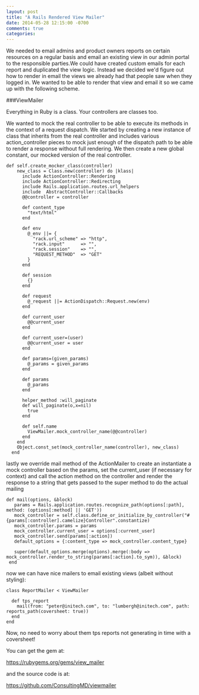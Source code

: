 ```yaml
---
layout: post
title: "A Rails Rendered View Mailer"
date: 2014-05-28 12:15:00 -0700
comments: true
categories:
---
```


We needed to email admins and product owners reports on certain resources on a regular basis and email an existing view in our admin portal to the responsible parties.We could have created custom emails for each report and duplicated the view logic. Instead we decided we'd figure out how to render in email the views we already had that people saw when they logged in. We wanted to be able to render that view and email it so we came up with the following scheme.

###ViewMailer

Everything in Ruby is a class. Your controllers are classes too.

We wanted to mock the real controller to be able to execute its methods in the context of a request dispatch. We started by creating a new instance of class that inherits from the real controller and includes various action_controller pieces to mock just enough of the dispatch path to be able to render a response without full rendering.
We then create a new global constant, our mocked version of the real controller.

```
def self.create_mocker_class(controller)
    new_class = Class.new(controller) do |klass|
      include ActionController::Rendering
      include ActionController::Redirecting
      include Rails.application.routes.url_helpers
      include  AbstractController::Callbacks
      @@controller = controller

      def content_type
        "text/html"
      end

      def env
        @_env ||= {
          "rack.url_scheme" => "http",
          "rack.input"      => "",
          "rack.session"    => "",
          "REQUEST_METHOD"  => "GET"
        }
      end

      def session
        {}
      end

      def request
        @_request ||= ActionDispatch::Request.new(env)
      end

      def current_user
        @@current_user
      end

      def current_user=(user)
        @@current_user = user
      end

      def params=(given_params)
        @_params = given_params
      end

      def params
        @_params
      end

      helper_method :will_paginate
      def will_paginate(o,x=nil)
        true
      end

      def self.name
        ViewMailer.mock_controller_name(@@controller)
      end
    end
    Object.const_set(mock_controller_name(controller), new_class)
  end
```

lastly we override mail method of the ActionMailer to create an instantiate a mock controller based on the params, set the current_user (if necessary for context) and call the action method on the controller and render the response to a string that gets passed to the super method to do the actual mailing

```
def mail(options, &block)
   params = Rails.application.routes.recognize_path(options[:path], method: (options[:method] || 'GET'))
   mock_controller = self.class.define_or_initialize_by_controller("#{params[:controller].camelize}Controller".constantize)
   mock_controller.params = params
   mock_controller.current_user = options[:current_user]
   mock_controller.send(params[:action])
   default_options = {:content_type => mock_controller.content_type}

   super(default_options.merge(options).merge(:body => mock_controller.render_to_string(params[:action].to_sym)), &block)
 end
```

now we can have nice mailers to email existing views (albeit without styling):

```
class ReportMailer < ViewMailer

  def tps_report
    mail(from: "peter@initech.com", to: "lumbergh@initech.com", path: reports_path(coversheet: true))
  end
end
```

Now, no need to worry about them tps reports not generating in time with a coversheet!

You can get the gem at:

https://rubygems.org/gems/view_mailer

and the source code is at:

https://github.com/ConsultingMD/viewmailer
